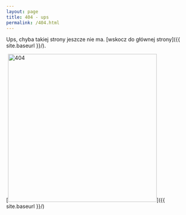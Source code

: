 ```yaml
---
layout: page
title: 404 - ups
permalink: /404.html
---
```


Ups, chyba takiej strony jeszcze nie ma. [wskocz do głównej strony]({{ site.baseurl }}/).

[<img src="{{ site.baseurl }}/images/404.jpg" alt="404" style="width: 400px;"/>]({{ site.baseurl }}/)
